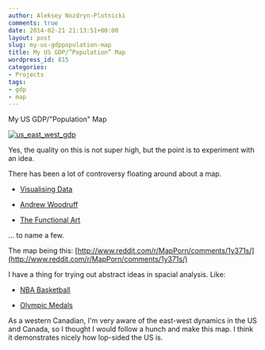 ```yaml
---
author: Aleksey Nozdryn-Plotnicki
comments: true
date: 2014-02-21 21:13:51+00:00
layout: post
slug: my-us-gdppopulation-map
title: My US GDP/”Population” Map
wordpress_id: 815
categories:
- Projects
tags:
- gdp
- map
---
```


My US GDP/"Population" Map

[![us_east_west_gdp](http://alekseynp.com/wp-content/uploads/2014/02/us_east_west_gdp.png)](http://alekseynp.com/wp-content/uploads/2014/02/us_east_west_gdp.png)

Yes, the quality on this is not super high, but the point is to experiment with an idea.

There has been a lot of controversy floating around about a map.



	
  * [Visualising Data](http://www.visualisingdata.com/index.php/2014/02/defending-the-incredible-gdp-map/)

	
  * [Andrew Woodruff](http://andywoodruff.com/blog/its-just-a-population-map/)

	
  * [The Functional Art](http://www.thefunctionalart.com/2014/02/the-incredible-gdp-map-that-shows-that.html)


... to name a few.

The map being this: [http://www.reddit.com/r/MapPorn/comments/1y371s/](http://www.reddit.com/r/MapPorn/comments/1y371s/)

I have a thing for trying out abstract ideas in spacial analysis. Like:



	
  * [NBA Basketball](http://alekseynp.com/2013/10/14/visualising-shot-location-in-basketball/)

	
  * [Olympic Medals](http://alekseynp.com/2012/08/14/new-project-global-games-regional-sports-london-2012/)


As a western Canadian, I'm very aware of the east-west dynamics in the US and Canada, so I thought I would follow a hunch and make this map. I think it demonstrates nicely how lop-sided the US is.
